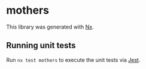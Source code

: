 # mothers

This library was generated with [Nx](https://nx.dev).

## Running unit tests

Run `nx test mothers` to execute the unit tests via [Jest](https://jestjs.io).
